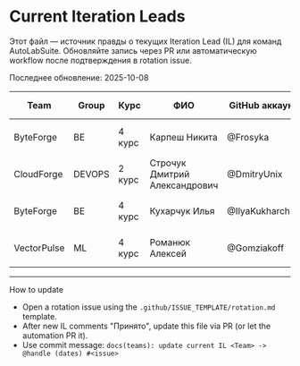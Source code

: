 # Current Iteration Leads

Этот файл — источник правды о текущих Iteration Lead (IL) для команд AutoLabSuite.
Обновляйте запись через PR или автоматическую workflow после подтверждения в rotation issue.

Последнее обновление: 2025-10-08

| Team | Group | Курс | ФИО | GitHub аккаунт | Discord аккаунт | GitHub team |
|------|-------|------|-----|----------------|-----------------|-------------|
| ByteForge | BE | 4 курс | Карпеш Никита | @Frosyka | frosenkal | github-AutoLabSuite-Leaders |
| CloudForge | DEVOPS | 2 курс | Строчук Дмитрий Александрович | @DmitryUnix | yda4ya_ | github-AutoLabSuite-Leaders |
| ByteForge | BE | 4 курс | Кухарчук Илья | @IlyaKukharchuk | chipsoed_ | github-AutoLabSuite-Leaders |
| VectorPulse | ML | 4 курс | Романюк Алексей | @Gomziakoff | gomziakov | github-AutoLabSuite-Leaders |

---

How to update

- Open a rotation issue using the `.github/ISSUE_TEMPLATE/rotation.md` template.
- After new IL comments "Принято", update this file via PR (or let the automation PR it).
- Use commit message: `docs(teams): update current IL <Team> -> @handle (dates) #<issue>`
